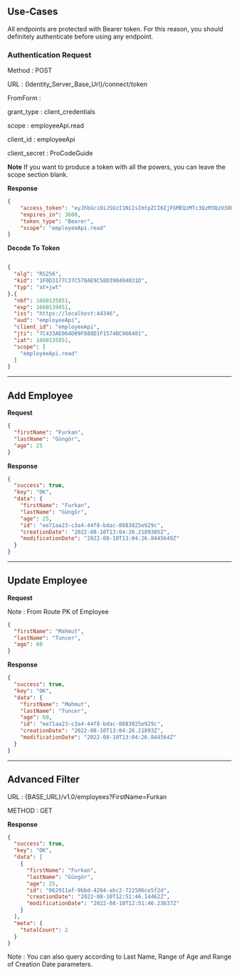 ﻿## Use-Cases

All endpoints are protected with Bearer token. For this reason, you should definitely authenticate before using any endpoint.

### Authentication Request

Method : POST

URL : {Identity_Server_Base_Url}/connect/token

FromForm : 

grant_type : client_credentials

scope : employeeApi.read

client_id : employeeApi

client_secret : ProCodeGuide

**Note**
If you want to produce a token with all the powers, you can leave the scope section blank.

**Response**

```json
{
	"access_token": "eyJhbGciOiJSUzI1NiIsImtpZCI6IjFGMEQzMTc3QzM3QzU3OEFFOUM1OEQzOTA0OTQwMzFEIiwidHlwIjoiYXQrand0In0.eyJuYmYiOjE2NjAxMzU4NTEsImV4cCI6MTY2MDEzOTQ1MSwiaXNzIjoiaHR0cHM6Ly9sb2NhbGhvc3Q6NDQzNDYiLCJhdWQiOiJlbXBsb3llZUFwaSIsImNsaWVudF9pZCI6ImVtcGxveWVlQXBpIiwianRpIjoiN0M0MzNBRTA2NEQwOUY4ODhEMUYxNTc0QkM5NjY0MDEiLCJpYXQiOjE2NjAxMzU4NTEsInNjb3BlIjpbImVtcGxveWVlQXBpLnJlYWQiXX0.BrIKUTYM32gOag47f8BJBD4HdXNJrzZNMpVctc-P7Ajgudo9RPFtNCzHoaqzQVWmyhSIu8rnitwQpgiWw61YkI_SrwpTtWOnrhtuK9hnFQpxO5pXu0AMQ6pbpeD1aFdOjs4F99joGNVCXACb_SBtLGb9jvlMSKLMpryTjr4prWjg14pnT4EChX-30dD4JOWt1tEOQp3ghiG0UMmbyXRySPTeRIjlEjwRztc-vP07xqaER_scuhw5vwQ785V_OTTYAjCqX3v1Ous8ZrCjvqh4tP6O-fXjMCiAPUEmFK-WNuo4RzI6VwHnwSZg3927UtwL_u3TZH0BO2EEKe6zvM990w",
	"expires_in": 3600,
	"token_type": "Bearer",
	"scope": "employeeApi.read"
}
```

**Decode To Token**

```json

{
  "alg": "RS256",
  "kid": "1F0D3177C37C578AE9C58D390494031D",
  "typ": "at+jwt"
}.{
  "nbf": 1660135851,
  "exp": 1660139451,
  "iss": "https://localhost:44346",
  "aud": "employeeApi",
  "client_id": "employeeApi",
  "jti": "7C433AE064D09F888D1F1574BC966401",
  "iat": 1660135851,
  "scope": [
    "employeeApi.read"
  ]
}

```

****

## Add Employee

**Request**

```json
{
  "firstName": "Furkan",
  "lastName": "Güngör",
  "age": 25
}
```

**Response**

```json
{
  "success": true,
  "key": "OK",
  "data": {
    "firstName": "Furkan",
    "lastName": "Güngör",
    "age": 25,
    "id": "ee71aa23-c3a4-44f8-bdac-0883025e929c",
    "creationDate": "2022-08-10T13:04:26.2189305Z",
    "modificationDate": "2022-08-10T13:04:26.8445649Z"
  }
}
```

****

## Update Employee

**Request**

Note : From Route PK of Employee

```json
{
  "firstName": "Mahmut",
  "lastName": "Tuncer",
  "age": 60
}
```

**Response**

```json
{
  "success": true,
  "key": "OK",
  "data": {
    "firstName": "Mahmut",
    "lastName": "Tuncer",
    "age": 60,
    "id": "ee71aa23-c3a4-44f8-bdac-0883025e929c",
    "creationDate": "2022-08-10T13:04:26.21893Z",
    "modificationDate": "2022-08-10T13:04:26.844564Z"
  }
}
```

****

## Advanced Filter

URL : {BASE_URL}/v1.0/employees?FirstName=Furkan

METHOD : GET

**Response**

```json
{
  "success": true,
  "key": "OK",
  "data": [
    {
      "firstName": "Furkan",
      "lastName": "Güngör",
      "age": 25,
      "id": "062911af-9bbd-4264-abc2-722506ce5f2d",
      "creationDate": "2022-08-10T12:51:46.14462Z",
      "modificationDate": "2022-08-10T12:51:46.23637Z"
    }
  ],
  "meta": {
    "totalCount": 2
  }
}
```

Note : You can also query according to Last Name, Range of Age and Range of Creation Date parameters.